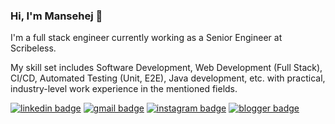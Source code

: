 ### Hi, I'm Mansehej 👋

I'm a full stack engineer currently working as a Senior Engineer at Scribeless.

My skill set includes Software Development, Web Development (Full Stack), CI/CD, Automated Testing (Unit, E2E), Java development, etc. with practical, industry-level work experience in the mentioned fields.

[![linkedin badge](https://img.shields.io/badge/Mansehej-30302f?style=flat&logo=linkedin&labelColor=0376B5&color=0376B5)](https://www.linkedin.com/in/mansehej)
[![gmail badge](https://img.shields.io/badge/Mansehej-30302f?style=flat&logo=gmail&logoColor=white&labelColor=D14836&color=D14836)](mailto:mansehej@gmail.com)
[![instagram badge](https://img.shields.io/badge/Mansehej-30302f?style=flat&logo=instagram&logoColor=white&labelColor=E4405F&color=E4405F)](https://www.instagram.com/mansehej/)
[![blogger badge](https://img.shields.io/badge/TheBinaryTree-30302f?style=flat&logo=blogger&logoColor=white&labelColor=FF5722&color=FF5722)](https://www.thebinarytree.com/)

